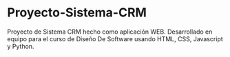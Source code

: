 # Proyecto-Sistema-CRM
Proyecto de Sistema CRM hecho como aplicación WEB. Desarrollado en equipo para el curso de Diseño De Software usando HTML, CSS, Javascript y Python.
